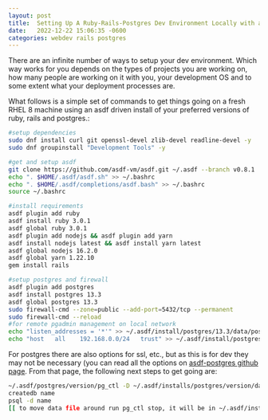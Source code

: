 ```yaml
---
layout: post
title:  Setting Up A Ruby-Rails-Postgres Dev Environment Locally with asdf on RHEL 8
date:   2022-12-22 15:06:35 -0600
categories: webdev rails postgres
---
```


There are an infinite number of ways to setup your dev environment.  Which way works for you depends on the types of projects you are working on, how many people are working on it with you, your development OS and to some extent what your deployment processes are.

What follows is a simple set of commands to get things going on a fresh RHEL 8 machine using an asdf driven install of your preferred versions of ruby, rails and postgres.:

```bash
#setup dependencies
sudo dnf install curl git openssl-devel zlib-devel readline-devel -y
sudo dnf groupinstall "Development Tools" -y

#get and setup asdf
git clone https://github.com/asdf-vm/asdf.git ~/.asdf --branch v0.8.1
echo ". $HOME/.asdf/asdf.sh" >> ~/.bashrc
echo ". $HOME/.asdf/completions/asdf.bash" >> ~/.bashrc
source ~/.bashrc

#install requirements
asdf plugin add ruby
asdf install ruby 3.0.1
asdf global ruby 3.0.1
asdf plugin add nodejs && asdf plugin add yarn
asdf install nodejs latest && asdf install yarn latest
asdf global nodejs 16.2.0
asdf global yarn 1.22.10
gem install rails

#setup postgres and firewall
asdf plugin add postgres
asdf install postgres 13.3
asdf global postgres 13.3
sudo firewall-cmd --zone=public --add-port=5432/tcp --permanent
sudo firewall-cmd --reload
#for remote pgadmin management on local network
echo "listen_addresses = '*'" >> ~/.asdf/install/postgres/13.3/data/postgresql.conf
echo "host   all    192.168.0.0/24   trust" >> ~/.asdf/install/postgres/13.3/data/pg_hba.conf

```

For postgres there are also options for ssl, etc., but as this is for dev they may not be necessary (you can read all the options on [asdf-postgres github page](https://github.com/smashedtoatoms/asdf-postgres).  From that page, the following next steps to get going are:

```bash
~/.asdf/postgres/version/pg_ctl -D ~/.asdf/installs/postgres/version/data -l logfile start
createdb name
psql -d name
[[ to move data file around run pg_ctl stop, it will be in ~/.asdf/installs/postgres/version/data - restart with pg_ctl -D /where/ever/you/put/it start]]

```
